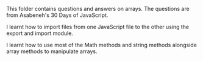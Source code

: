 This folder contains questions and answers on arrays. The questions are from Asabeneh's 30 Days of JavaScript. 

I learnt how to import files from one JavaScript file to the other using the export and import module. 

I learnt how to use most of the Math methods and string methods alongside array methods to manipulate arrays. 
